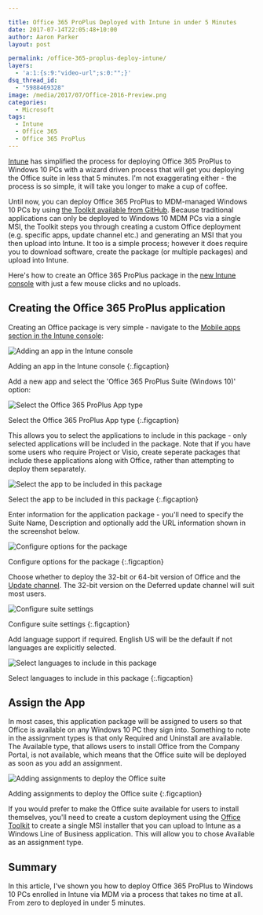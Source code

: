```yaml
---

title: Office 365 ProPlus Deployed with Intune in under 5 Minutes
date: 2017-07-14T22:05:48+10:00
author: Aaron Parker
layout: post

permalink: /office-365-proplus-deploy-intune/
layers:
  - 'a:1:{s:9:"video-url";s:0:"";}'
dsq_thread_id:
  - "5988469328"
image: /media/2017/07/Office-2016-Preview.png
categories:
  - Microsoft
tags:
  - Intune
  - Office 365
  - Office 365 ProPlus
---
```

[Intune](https://docs.microsoft.com/en-au/intune/) has simplified the process for deploying Office 365 ProPlus to Windows 10 PCs with a wizard driven process that will get you deploying the Office suite in less that 5 minutes. I'm not exaggerating either - the process is so simple, it will take you longer to make a cup of coffee.

Until now, you can deploy Office 365 ProPlus to MDM-managed Windows 10 PCs by using [the Toolkit available from GitHub](http://officedev.github.io/Office-IT-Pro-Deployment-Scripts/XmlEditor.html). Because traditional applications can only be deployed to Windows 10 MDM PCs via a single MSI, the Toolkit steps you through creating a custom Office deployment (e.g. specific apps, update channel etc.) and generating an MSI that you then upload into Intune. It too is a simple process; however it does require you to download software, create the package (or multiple packages) and upload into Intune.

Here's how to create an Office 365 ProPlus package in the [new Intune console](https://docs.microsoft.com/en-us/intune/what-is-intune) with just a few mouse clicks and no uploads.

## Creating the Office 365 ProPlus application

Creating an Office package is very simple - navigate to the [Mobile apps section in the Intune console](https://portal.azure.com/#blade/Microsoft_Intune_Apps/MainMenu/1):

![Adding an app in the Intune console]({{site.baseurl}}/media/2017/07/01_IntuneAddApp1.png)

Adding an app in the Intune console
{:.figcaption}

Add a new app and select the 'Office 365 ProPlus Suite (Windows 10)' option:

![Select the Office 365 ProPlus App type]({{site.baseurl}}/media/2017/07/02_AddOffice365ProPlus1.png)

Select the Office 365 ProPlus App type
{:.figcaption}

This allows you to select the applications to include in this package - only selected applications will be included in the package. Note that if you have some users who require Project or Visio, create seperate packages that include these applications along with Office, rather than attempting to deploy them separately.

![Select the app to be included in this package]({{site.baseurl}}/media/2017/07/03_SelectApps.png)

Select the app to be included in this package
{:.figcaption}

Enter information for the application package - you'll need to specify the Suite Name, Description and optionally add the URL information shown in the screenshot below.

![Configure options for the package]({{site.baseurl}}/media/2017/07/04_ConfigurePackage01.png)

Configure options for the package
{:.figcaption}

Choose whether to deploy the 32-bit or 64-bit version of Office and the [Update channel](https://support.office.com/en-us/article/Overview-of-update-channels-for-Office-365-ProPlus-9ccf0f13-28ff-4975-9bd2-7e4ea2fefef4). The 32-bit version on the Deferred update channel will suit most users.

![Configure suite settings]({{site.baseurl}}/media/2017/07/06_SuiteSettings.png)

Configure suite settings
{:.figcaption}

Add language support if required. English US will be the default if not languages are explicitly selected.

![Select languages to include in this package]({{site.baseurl}}/media/2017/07/07_SelectLanguages.png)

Select languages to include in this package
{:.figcaption}

## Assign the App

In most cases, this application package will be assigned to users so that Office is available on any Windows 10 PC they sign into. Something to note in the assignment types is that only Required and Uninstall are available. The Available type, that allows users to install Office from the Company Portal, is not available, which means that the Office suite will be deployed as soon as you add an assignment.

![Adding assignments to deploy the Office suite]({{site.baseurl}}/media/2017/07/08_AssignApp.png)

Adding assignments to deploy the Office suite
{:.figcaption}

If you would prefer to make the Office suite available for users to install themselves, you'll need to create a custom deployment using the [Office Toolkit](http://officedev.github.io/Office-IT-Pro-Deployment-Scripts/XmlEditor.html) to create a single MSI installer that you can upload to Intune as a Windows Line of Business application. This will allow you to chose Available as an assignment type.

## Summary

In this article, I've shown you how to deploy Office 365 ProPlus to Windows 10 PCs enrolled in Intune via MDM via a process that takes no time at all. From zero to deployed in under 5 minutes.

